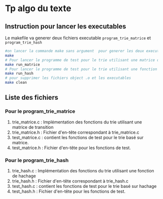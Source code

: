 # Tp algo du texte
## Instruction pour lancer les executables
Le makefile va generer deux fichiers executable `program_trie_matrice` et `program_trie_hash`

```bash
#on lancer la commande make sans argument  pour generer les deux executable
make
# Pour lancer le programme de test pour le trie utilisant une matrice de transition
make run_matrice
# Pour lancer le programme de test pour le trie utilisant une fonction de hachage
make run_hash
# pour supprimer les fichiers object .o et les executables
make clean


```
## Liste des fichiers

### Pour le program_trie_matrice
1. trie_matrice.c : Implémentation des fonctions du trie utilisant une matrice de transition
2. trie_matrice.h : Fichier d'en-tête correspondant à trie_matrice.c 
3. test_matrice.c : contient les fonctions de test pour le trie basé sur matrice.
3. test_matrice.h : Fichier d'en-tête pour les fonctions de test.
### Pour le program_trie_hash
1. trie_hash.c : Implémentation des fonctions du trie utilisant une fonction de hachage
2. trie_hash.h : Fichier d'en-tête correspondant à trie_hash.c
3. test_hash.c : contient les fonctions de test pour le trie basé sur hachage
4. test_hash.h : Fichier d'en-tête pour les fonctions de test.

